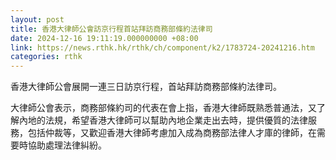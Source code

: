 ```yaml
---
layout: post
title: 香港大律師公會訪京行程首站拜訪商務部條約法律司
date: 2024-12-16 19:11:19.000000000 +08:00
link: https://news.rthk.hk/rthk/ch/component/k2/1783724-20241216.htm
categories: rthk
---
```


香港大律師公會展開一連三日訪京行程，首站拜訪商務部條約法律司。

大律師公會表示，商務部條約司的代表在會上指，香港大律師既熟悉普通法，又了解內地的法規，希望香港大律師可以幫助內地企業走出去時，提供優質的法律服務，包括仲裁等，又歡迎香港大律師考慮加入成為商務部法律人才庫的律師，在需要時協助處理法律糾紛。
